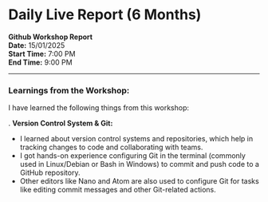 # Daily Live Report (6 Months)
**Github Workshop Report**  
**Date:** 15/01/2025  
**Start Time:** 7:00 PM  
**End Time:** 9:00 PM

---

### Learnings from the Workshop:

I have learned the following things from this workshop:

. **Version Control System & Git:**
   - I learned about version control systems and repositories, which help in tracking changes to code and collaborating with teams.
   - I got hands-on experience configuring Git in the terminal (commonly used in Linux/Debian or Bash in Windows) to commit and push code to a GitHub repository. 
   - Other editors like Nano and Atom are also used to configure Git for tasks like editing commit messages and other Git-related actions.




 
```
